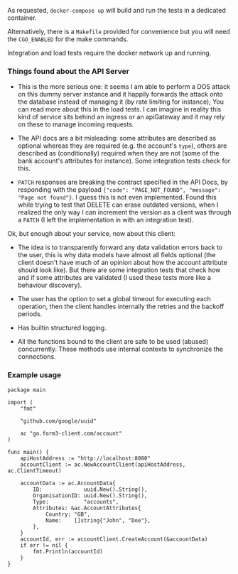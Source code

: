 
As requested, `docker-compose up` will build and run the tests in a dedicated container. 

Alternatively, there is a `Makefile` provided for convenience but you will need the `CGO_ENABLED` for the make commands. 

Integration and load tests require the docker network up and running.


### Things found about the API Server

- This is the more serious one: it seems I am able to perform a DOS attack on this dummy server instance and it happily forwards the attack onto the database instead of managing it (by rate limiting for instance); You can read more about this in the load tests. I can imagine in reality this kind of service sits behind an ingress or an  apiGateway and it may rely on these to manage incoming requests.

- The API docs are a bit misleading: some attributes are described as optional whereas they are required (e.g. the account's `type`), others are described as (conditionally) required when they are not (some of the bank account's attributes for instance). Some integration tests check for this.

- `PATCH` responses are breaking the contract specified in the API Docs, by responding with the payload `{"code": "PAGE_NOT_FOUND", "message": "Page not found"}`. I guess this is not even implemented. Found this while trying to test that DELETE can erase outdated versions, when I realized the only way I can increment the version as a client was through a `PATCH` (I left the implementation in with an integration test).



Ok, but enough about your service, now about this client: 
- The idea is to transparently forward any data validation errors back to the user, this is why data models have almost all fields optional (the client doesn't have much of an opinion about how the account attribute should look like). But there are some integration tests that check how and if some attributes are validated (I used these tests more like a behaviour discovery).

 - The user has the option to set a global timeout for executing each operation, then the client handles internally the retries and the backoff periods.
 
 - Has builtin structured logging.

 - All the functions bound to the client are safe to be used (abused) concurrently. These methods use internal contexts to synchronize the connections. 

### Example usage
```
package main

import (
	"fmt"

	"github.com/google/uuid"

	ac "go.form3-client.com/account"
)

func main() {
	apiHostAddress := "http://localhost:8080"
	accountClient := ac.NewAccountClient(apiHostAddress, ac.ClientTimeout)

	accountData := ac.AccountData{
		ID:             uuid.New().String(),
		OrganisationID: uuid.New().String(),
		Type:           "accounts",
		Attributes: &ac.AccountAttributes{
			Country: "GB",
			Name:    []string{"John", "Doe"},
		},
	}
	accountId, err := accountClient.CreateAccount(&accountData)
	if err != nil {
		fmt.Println(accountId)
	}
}

```